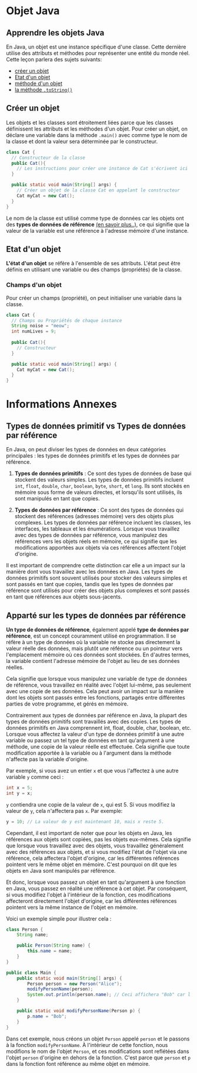 # Objet Java

## Apprendre les objets Java

En Java, un objet est une instance spécifique d'une classe. Cette dernière utilise des attributs et méthodes pour représenter une entité du monde réel. Cette leçon parlera des sujets suivants:

- [créer un objet](#link1)
- [Etat d'un objet](#link2)
- [méthode d'un objet](#link3)
- [la méthode `.toString()`](#link4)

## <a id="link1"></a>Créer un objet

  Les objets et les classes sont étroitement liées parce que les classes définissent les attributs et les méthodes d'un objet. Pour créer un objet, on déclare une variable dans la méthode `.main()` avec comme type le nom de la classe et dont la valeur sera déterminée par le constructeur.

```java
class Cat {
  // Constructeur de la classe
  public Cat(){
    // Les instructions pour créer une instance de Cat s'écrivent ici
  }

  public static void main(String[] args) {
    // Créer un objet de la classe Cat en appelant le constructeur
    Cat myCat = new Cat();
  }
}
```

Le nom de la classe est utilisé comme type de données car les objets ont des **types de données de référence** [(en savoir plus..)](#head2), ce qui signifie que la valeur de la variable est une référence à l'adresse mémoire d'une instance.

## <a id="link1"></a>Etat d'un objet

**L'état d'un objet** se réfère à l'ensemble de ses attributs. L'état peut être définis en utilisant une variable ou des champs (propriétés) de la classe.

### Champs d'un objet

Pour créer un champs (propriété), on peut initialiser une variable dans la classe.

```java
class Cat {
  // Champs ou Propriétés de chaque instance
  String noise = "meow";
  int numLives = 9;
  
  public Cat(){
    // Constructeur
  }

  public static void main(String[] args) {
    Cat myCat = new Cat();
  }
}
```



# Informations Annexes

## <a id="head2">Types de données primitif vs Types de données par référence</a>

En Java, on peut diviser les types de données en deux catégories principales : les types de données primitifs et les types de données par référence.

1. **Types de données primitifs** : Ce sont des types de données de base qui stockent des valeurs simples. Les types de données primitifs incluent `int`, `float`, `double`, `char`, `boolean`, `byte`, `short`, et `long`. Ils sont stockés en mémoire sous forme de valeurs directes, et lorsqu'ils sont utilisés, ils sont manipulés en tant que copies.

2. **Types de données par référence** : Ce sont des types de données qui stockent des références (adresses mémoire) vers des objets plus complexes. Les types de données par référence incluent les classes, les interfaces, les tableaux et les énumérations. Lorsque vous travaillez avec des types de données par référence, vous manipulez des références vers les objets réels en mémoire, ce qui signifie que les modifications apportées aux objets via ces références affectent l'objet d'origine.

Il est important de comprendre cette distinction car elle a un impact sur la manière dont vous travaillez avec les données en Java. Les types de données primitifs sont souvent utilisés pour stocker des valeurs simples et sont passés en tant que copies, tandis que les types de données par référence sont utilisés pour créer des objets plus complexes et sont passés en tant que références aux objets sous-jacents.

## Apparté sur les types de données par référence

**Un type de données de référence**, également appelé **type de données par référence**, est un concept couramment utilisé en programmation. Il se réfère à un type de données où la variable ne stocke pas directement la valeur réelle des données, mais plutôt une référence ou un pointeur vers l'emplacement mémoire où ces données sont stockées. En d'autres termes, la variable contient l'adresse mémoire de l'objet au lieu de ses données réelles.

Cela signifie que lorsque vous manipulez une variable de type de données de référence, vous travaillez en réalité avec l'objet lui-même, pas seulement avec une copie de ses données. Cela peut avoir un impact sur la manière dont les objets sont passés entre les fonctions, partagés entre différentes parties de votre programme, et gérés en mémoire.

Contrairement aux types de données par référence en Java, la plupart des types de données primitifs sont travaillés avec des copies. Les types de données primitifs en Java comprennent int, float, double, char, boolean, etc. Lorsque vous affectez la valeur d'un type de données primitif à une autre variable ou passez un tel type de données en tant qu'argument à une méthode, une copie de la valeur réelle est effectuée. Cela signifie que toute modification apportée à la variable ou à l'argument dans la méthode n'affecte pas la variable d'origine.

Par exemple, si vous avez un entier `x` et que vous l'affectez à une autre variable `y` comme ceci :

```java
int x = 5;
int y = x;
```

`y` contiendra une copie de la valeur de `x`, qui est 5. Si vous modifiez la valeur de `y`, cela n'affectera pas `x`. Par exemple:

```java
y = 10; // La valeur de y est maintenant 10, mais x reste 5.
```

Cependant, il est important de noter que pour les objets en Java, les références aux objets sont copiées, pas les objets eux-mêmes. Cela signifie que lorsque vous travaillez avec des objets, vous travaillez généralement avec des références aux objets, et si vous modifiez l'état de l'objet via une référence, cela affectera l'objet d'origine, car les différentes références pointent vers le même objet en mémoire. C'est pourquoi on dit que les objets en Java sont manipulés par référence.

Et donc, lorsque vous passez un objet en tant qu'argument à une fonction en Java, vous passez en réalité une référence à cet objet. Par conséquent, si vous modifiez l'objet à l'intérieur de la fonction, ces modifications affecteront directement l'objet d'origine, car les différentes références pointent vers la même instance de l'objet en mémoire.

Voici un exemple simple pour illustrer cela :

```java
class Person {
    String name;

    public Person(String name) {
        this.name = name;
    }
}

public class Main {
    public static void main(String[] args) {
        Person person = new Person("Alice");
        modifyPersonName(person);
        System.out.println(person.name); // Ceci affichera "Bob" car l'objet a été modifié dans la fonction.
    }

    public static void modifyPersonName(Person p) {
        p.name = "Bob";
    }
}
```

Dans cet exemple, nous créons un objet `Person` appelé `person` et le passons à la fonction `modifyPersonName`. À l'intérieur de cette fonction, nous modifions le nom de l'objet `Person`, et ces modifications sont reflétées dans l'objet `person` d'origine en dehors de la fonction. C'est parce que `person` et `p` dans la fonction font référence au même objet en mémoire.
